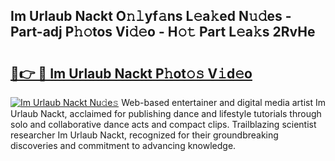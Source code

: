 ## Im Urlaub Nackt O𝚗𝚕yf𝚊ns L𝚎a𝚔ed N𝚞𝚍es - Part-adj P𝚑𝚘tos Vi𝚍𝚎o - H𝚘𝚝 Part L𝚎a𝚔s 2RvHe

# <h2><a href="http://kf1piz.oniu.top/?m=Im+Urlaub+Nackt">🔗👉 🔴 Im Urlaub Nackt P𝚑ot𝚘𝚜 V𝚒d𝚎o</a></h2>

[![Im Urlaub Nackt Nu𝚍e𝚜](https://i.imgur.com/0qMVB7G.gif)](http://kf1piz.oniu.top/?m=Im+Urlaub+Nackt)
Web-based entertainer and digital media artist Im Urlaub Nackt, acclaimed for publishing dance and lifestyle tutorials through solo and collaborative dance acts and compact clips. Trailblazing scientist researcher Im Urlaub Nackt, recognized for their groundbreaking discoveries and commitment to advancing knowledge.  
